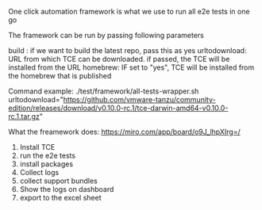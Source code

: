 One click automation framework is what we use to run all e2e tests in one go

The framework can be run by passing following parameters

build : if we want to build the latest repo, pass this as yes
urltodownload: URL from which TCE can be downloaded. if passed, the TCE will be installed from the URL
homebrew: IF set to "yes", TCE will be installed from the homebrew that is published

Command example:
./test/framework/all-tests-wrapper.sh urltodownload="https://github.com/vmware-tanzu/community-edition/releases/download/v0.10.0-rc.1/tce-darwin-amd64-v0.10.0-rc.1.tar.gz"

What the freamework does:
https://miro.com/app/board/o9J_lhpXIrg=/

1. Install TCE
2. run the e2e tests
3. install packages
4. Collect logs
5. collect support bundles
6. Show the logs on dashboard
7. export to the excel sheet

